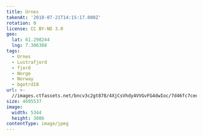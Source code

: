 ```yaml
---
title: Urnes
takenAt: '2018-07-21T14:15:17.000Z'
rotation: 0
license: CC BY-ND 3.0
geo:
  lat: 61.298244
  lng: 7.306388
tags:
  - Urnes
  - Lustrafjord
  - fjord
  - Norge
  - Norway
  - bgotrd18
url: >-
  //images.ctfassets.net/bncv3c2gt878/4XjCsVhdy4VVGvFG4dwIoc/7d46fc7ceed150100fe9cb57a2dc92cd/urnes_29989982978_o
size: 4695537
image:
  width: 5344
  height: 3006
contentType: image/jpeg
---
```


